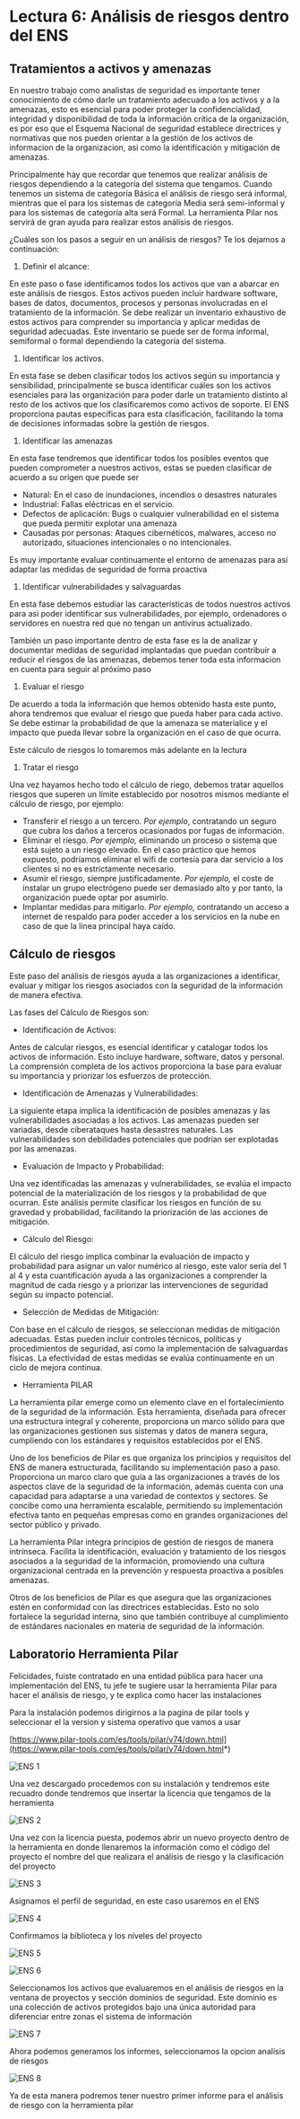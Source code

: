 # **Lectura 6: Análisis de riesgos dentro del ENS**

## Tratamientos a activos y amenazas

En nuestro trabajo como analistas de seguridad es importante tener conocimiento de cómo darle un tratamiento adecuado a los activos y a la amenazas, esto es esencial para poder proteger la confidencialidad, integridad y disponibilidad de toda la información crítica de la organización, es por eso que el Esquema Nacional de seguridad establece directrices y normativas que nos pueden orientar a la gestión de los activos de informacion de la organizacion, asi como la identificación y mitigación de amenazas.

Principalmente hay que recordar que tenemos que realizar análisis de riesgos dependiendo a la categoría del sistema que tengamos. Cuando tenemos un sistema de categoría Básica el análisis de riesgo será informal, mientras que el para los sistemas de categoría Media será semi-informal y para los sistemas de categoría alta será Formal. La herramienta Pilar nos servirá de gran ayuda para realizar estos análisis de riesgos.

¿Cuáles son los pasos a seguir en un análisis de riesgos? Te los dejamos a continuación:

1. Definir el alcance:

En este paso o fase identificamos todos los activos que van a abarcar en este análisis de riesgos. Estos activos pueden incluir hardware software, bases de datos, documentos, procesos y personas involucradas en el tratamiento de la información. Se debe realizar un inventario exhaustivo de estos activos para comprender su importancia y aplicar medidas de seguridad adecuadas. Este inventario se puede ser de forma informal, semiformal o formal dependiendo la categoría del sistema.

1. Identificar los activos.

En esta fase se deben clasificar todos los activos según su importancia y sensibilidad, principalmente se busca identificar cuáles son los activos esenciales para las organización para poder darle un tratamiento distinto al resto de los activos que los clasificaremos como activos de soporte. El ENS proporciona pautas específicas para esta clasificación, facilitando la toma de decisiones informadas sobre la gestión de riesgos.

1. Identificar las amenazas

En esta fase tendremos que identificar todos los posibles eventos que pueden comprometer a nuestros activos, estas se pueden clasificar de acuerdo a su origen que puede ser

- Natural: En el caso de inundaciones, incendios o desastres naturales
- Industrial: Fallas eléctricas en el servicio.
- Defectos de aplicación: Bugs o cualquier vulnerabilidad en el sistema que pueda permitir explotar una amenaza
- Causadas por personas: Ataques cibernéticos, malwares, acceso no autorizado, situaciones intencionales o no intencionales.

Es muy importante evaluar continuamente el entorno de amenazas para así adaptar las medidas de seguridad de forma proactiva

1. Identificar vulnerabilidades y salvaguardas

En esta fase debemos estudiar las características de todos nuestros activos para asi poder identificar sus vulnerabilidades, por ejemplo, ordenadores o servidores en nuestra red que no tengan un antivirus actualizado.

También un paso importante dentro de esta fase es la de analizar y documentar medidas de seguridad implantadas que puedan contribuir a reducir el riesgos de las amenazas, debemos tener toda esta informacion en cuenta para seguir al próximo paso

1. Evaluar el riesgo

De acuerdo a toda la información que hemos obtenido hasta este punto, ahora tendremos que evaluar el riesgo que pueda haber para cada activo. Se debe estimar la probabilidad de que la amenaza se materialice y el impacto que pueda llevar sobre la organización en el caso de que ocurra.

Este cálculo de riesgos lo tomaremos más adelante en la lectura

1. Tratar el riesgo

Una vez hayamos hecho todo el cálculo de riego, debemos tratar aquellos riesgos que superen un límite establecido por nosotros mismos mediante el cálculo de riesgo, por ejemplo:

- Transferir el riesgo a un tercero. *Por ejemplo*, contratando un seguro que cubra los daños a terceros ocasionados por fugas de información.
- Eliminar el riesgo. *Por ejemplo,* eliminando un proceso o sistema que está sujeto a un riesgo elevado. En el caso práctico que hemos expuesto, podríamos eliminar el wifi de cortesía para dar servicio a los clientes si no es estrictamente necesario.
- Asumir el riesgo, siempre justificadamente. *Por ejemplo,* el coste de instalar un grupo electrógeno puede ser demasiado alto y por tanto, la organización puede optar por asumirlo.
- Implantar medidas para mitigarlo. *Por ejemplo,* contratando un acceso a internet de respaldo para poder acceder a los servicios en la nube en caso de que la línea principal haya caído.

## Cálculo de riesgos

Este paso del análisis de riesgos ayuda a las organizaciones a identificar, evaluar y mitigar los riesgos asociados con la seguridad de la información de manera efectiva.

Las fases del Cálculo de Riesgos son:

- Identificación de Activos:

Antes de calcular riesgos, es esencial identificar y catalogar todos los activos de información. Esto incluye hardware, software, datos y personal. La comprensión completa de los activos proporciona la base para evaluar su importancia y priorizar los esfuerzos de protección.

- Identificación de Amenazas y Vulnerabilidades:

La siguiente etapa implica la identificación de posibles amenazas y las vulnerabilidades asociadas a los activos. Las amenazas pueden ser variadas, desde ciberataques hasta desastres naturales. Las vulnerabilidades son debilidades potenciales que podrían ser explotadas por las amenazas.

- Evaluación de Impacto y Probabilidad:

Una vez identificadas las amenazas y vulnerabilidades, se evalúa el impacto potencial de la materialización de los riesgos y la probabilidad de que ocurran. Este análisis permite clasificar los riesgos en función de su gravedad y probabilidad, facilitando la priorización de las acciones de mitigación.

- Cálculo del Riesgo:

El cálculo del riesgo implica combinar la evaluación de impacto y probabilidad para asignar un valor numérico al riesgo, este valor sería del 1 al 4 y esta cuantificación ayuda a las organizaciones a comprender la magnitud de cada riesgo y a priorizar las intervenciones de seguridad según su impacto potencial.

- Selección de Medidas de Mitigación:

Con base en el cálculo de riesgos, se seleccionan medidas de mitigación adecuadas. Estas pueden incluir controles técnicos, políticas y procedimientos de seguridad, así como la implementación de salvaguardas físicas. La efectividad de estas medidas se evalúa continuamente en un ciclo de mejora continua.

- Herramienta PILAR

La herramienta pilar emerge como un elemento clave en el fortalecimiento de la seguridad de la información. Esta herramienta, diseñada para ofrecer una estructura integral y coherente, proporciona un marco sólido para que las organizaciones gestionen sus sistemas y datos de manera segura, cumpliendo con los estándares y requisitos establecidos por el ENS.

Uno de los beneficios de Pilar es que organiza los principios y requisitos del ENS de manera estructurada, facilitando su implementación paso a paso. Proporciona un marco claro que guía a las organizaciones a través de los aspectos clave de la seguridad de la información, además cuenta con una capacidad para adaptarse a una variedad de contextos y sectores. Se concibe como una herramienta escalable, permitiendo su implementación efectiva tanto en pequeñas empresas como en grandes organizaciones del sector público y privado.

La herramienta Pilar integra principios de gestión de riesgos de manera intrínseca. Facilita la identificación, evaluación y tratamiento de los riesgos asociados a la seguridad de la información, promoviendo una cultura organizacional centrada en la prevención y respuesta proactiva a posibles amenazas.

Otros de los beneficios de Pilar es que asegura que las organizaciones estén en conformidad con las directrices establecidas. Esto no solo fortalece la seguridad interna, sino que también contribuye al cumplimiento de estándares nacionales en materia de seguridad de la información.

## **Laboratorio Herramienta Pilar**

Felicidades, fuiste contratado en una entidad pública para hacer una implementación del ENS, tu jefe te sugiere usar la herramienta Pilar para hacer el análisis de riesgo, y te explica como hacer las instalaciones

Para la instalación podemos dirigirnos a la pagina de pilar tools y seleccionar el la version y sistema operativo que vamos a usar

[https://www.pilar-tools.com/es/tools/pilar/v74/down.html](https://www.pilar-tools.com/es/tools/pilar/v74/down.html*)

![ENS 1](https://github.com/4GeeksAcademy/cybersecurity-syllabus/blob/main/assets/ens1.png?raw=true)

Una vez descargado procedemos con su instalación y tendremos este recuadro donde tendremos que insertar la licencia que tengamos de la herramienta

![ENS 2](https://github.com/4GeeksAcademy/cybersecurity-syllabus/blob/main/assets/ens2.png?raw=true)

Una vez con la licencia puesta, podemos abrir un nuevo proyecto dentro de la herramienta en donde llenaremos la información como el código del proyecto el nombre del que realizara el análisis de riesgo y la clasificación del proyecto

![ENS 3](https://github.com/4GeeksAcademy/cybersecurity-syllabus/blob/main/assets/ens3.png?raw=true)

Asignamos el perfil de seguridad, en este caso usaremos en el ENS

![ENS 4](https://github.com/4GeeksAcademy/cybersecurity-syllabus/blob/main/assets/ens4.png?raw=true)

Confirmamos la biblioteca y los niveles del proyecto

![ENS 5](https://github.com/4GeeksAcademy/cybersecurity-syllabus/blob/main/assets/ens5.png?raw=true)

![ENS 6](https://github.com/4GeeksAcademy/cybersecurity-syllabus/blob/main/assets/ens6.png?raw=true)

Seleccionamos los activos que evaluaremos en el análisis de riesgos en la ventana de proyectos y sección dominios de seguridad. Este dominio es una colección de activos protegidos bajo una única autoridad para diferenciar entre zonas el sistema de información

![ENS 7](https://github.com/4GeeksAcademy/cybersecurity-syllabus/blob/main/assets/ens7.png?raw=true)

Ahora podemos generamos los informes, seleccionamos la opcion analisis de riesgos

![ENS 8](https://github.com/4GeeksAcademy/cybersecurity-syllabus/blob/main/assets/ens8.png?raw=true)

Ya de esta manera podremos tener nuestro primer informe para el análisis de riesgo con la herramienta pilar